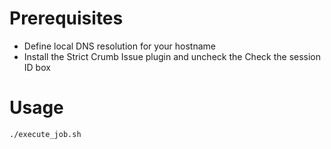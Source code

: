 # Prerequisites
* Define local DNS resolution for your hostname
* Install the Strict Crumb Issue plugin and uncheck the Check the session ID box

# Usage
```
./execute_job.sh
```
